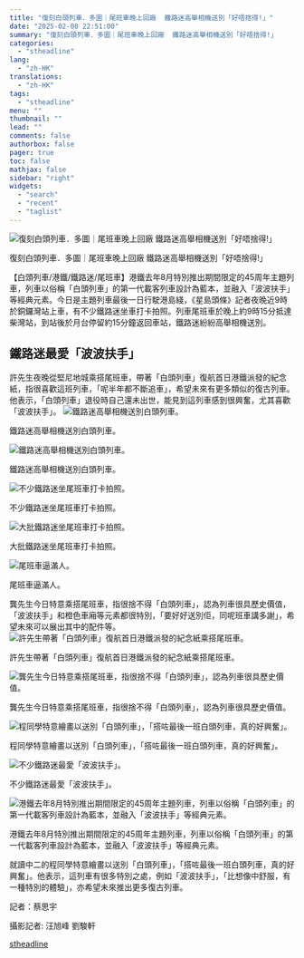 ```yaml
---
title: "復刻白頭列車．多圖｜尾班車晚上回廠  鐵路迷高舉相機送別「好唔捨得!」"
date: "2025-02-08 22:51:00"
summary: "復刻白頭列車．多圖｜尾班車晚上回廠  鐵路迷高舉相機送別「好唔捨得!」       【白頭列..."
categories:
  - "stheadline"
lang:
  - "zh-HK"
translations:
  - "zh-HK"
tags:
  - "stheadline"
menu: ""
thumbnail: ""
lead: ""
comments: false
authorbox: false
pager: true
toc: false
mathjax: false
sidebar: "right"
widgets:
  - "search"
  - "recent"
  - "taglist"
---
```


![復刻白頭列車．多圖｜尾班車晚上回廠  鐵路迷高舉相機送別「好唔捨得!」](https://image.stheadline.com/f/680p0/0x0/100/none/5666ded2c1d40ded206fcbe4405258df/stheadline/inewsmedia/20250208/_2025020822445864613.jpg)

復刻白頭列車．多圖｜尾班車晚上回廠 鐵路迷高舉相機送別「好唔捨得!」




【白頭列車/港鐵/鐵路迷/尾班車】港鐵去年8月特別推出期間限定的45周年主題列車，列車以俗稱「白頭列車」的第一代載客列車設計為藍本，並融入「波波扶手」等經典元素。今日是主題列車最後一日行駛港島綫，《星島頭條》記者夜晚近9時於銅鑼灣站上車，有不少鐵路迷坐車打卡拍照。列車尾班車於晚上約9時15分抵達柴灣站，到站後於月台停留約15分鐘返回車站，鐵路迷紛紛高舉相機送別。

鐵路迷最愛「波波扶手」
-----------

許先生夜晚從堅尼地城乘搭尾班車，帶著「白頭列車」復航首日港鐵派發的紀念紙，指很喜歡這班列車，「呢半年都不斷追車」，希望未來有更多類似的復古列車。他表示，「白頭列車」退役時自己還未出世，能見到這列車感到很興奮，尤其喜歡「波波扶手」。
 ![鐵路迷高舉相機送別白頭列車。](https://image.hkhl.hk/f/1024p0/0x0/100/none/85cda2f0d1f53e5a8af51e2f63367939/2025-02/KakaoTalk_20250208_214121416_16_0.jpg)


鐵路迷高舉相機送別白頭列車。



 ![鐵路迷高舉相機送別白頭列車。](https://image.hkhl.hk/f/1024p0/0x0/100/none/4b400ce111ab73bd8c390e96d40c1b49/2025-02/KakaoTalk_20250208_214121416_15_0.jpg)


鐵路迷高舉相機送別白頭列車。



 ![不少鐵路迷坐尾班車打卡拍照。](https://image.hkhl.hk/f/1024p0/0x0/100/none/500838196eb21189840b91c7935fc757/2025-02/KakaoTalk_20250208_220615115_13.jpg)


不少鐵路迷坐尾班車打卡拍照。



 ![大批鐵路迷坐尾班車打卡拍照。](https://image.hkhl.hk/f/1024p0/0x0/100/none/23891c4370035fe927d1eeb7cc6dc8ae/2025-02/KakaoTalk_20250208_220615115_12_0.jpg)


大批鐵路迷坐尾班車打卡拍照。



 ![尾班車逼滿人。](https://image.hkhl.hk/f/1024p0/0x0/100/none/c675151e42793516fbd834b342de9fcf/2025-02/KakaoTalk_20250208_220615115_01.jpg)


尾班車逼滿人。




龔先生今日特意乘搭尾班車，指很捨不得「白頭列車」，認為列車很具歷史價值，「波波扶手」和橙色車廂等元素都很特別，「要好好送別佢，同呢班車講多謝」，希望未來可以展出其中的配件等。
 ![許先生帶著「白頭列車」復航首日港鐵派發的紀念紙乘搭尾班車。](https://image.hkhl.hk/f/1024p0/0x0/100/none/70a28cb7887e2de0c3a2cdfcfc2439ab/2025-02/KakaoTalk_20250208_214121416_03_0.jpg)


許先生帶著「白頭列車」復航首日港鐵派發的紀念紙乘搭尾班車。



 ![龔先生今日特意乘搭尾班車，指很捨不得「白頭列車」，認為列車很具歷史價值。](https://image.hkhl.hk/f/1024p0/0x0/100/none/9eb7f418236b7d96ea2851a1a90229ea/2025-02/KakaoTalk_20250208_214121416_01.jpg)


龔先生今日特意乘搭尾班車，指很捨不得「白頭列車」，認為列車很具歷史價值。



 ![程同學特意繪畫以送別「白頭列車」，「搭咗最後一班白頭列車，真的好興奮」。](https://image.hkhl.hk/f/1024p0/0x0/100/none/4b46b3398f1d898f1f35b26bdec0ffe1/2025-02/KakaoTalk_20250208_214121416_05_0.jpg)


程同學特意繪畫以送別「白頭列車」，「搭咗最後一班白頭列車，真的好興奮」。



 ![不少鐵路迷最愛「波波扶手」。](https://image.hkhl.hk/f/1024p0/0x0/100/none/07a0c0a78d9ca2f45479c94af331dc5e/2025-02/KakaoTalk_20250208_220615115_02_0.jpg)


不少鐵路迷最愛「波波扶手」。



 ![港鐵去年8月特別推出期間限定的45周年主題列車，列車以俗稱「白頭列車」的第一代載客列車設計為藍本，並融入「波波扶手」等經典元素。](https://image.hkhl.hk/f/1024p0/0x0/100/none/dd728623d025d02f7f017141ea5460ea/2025-02/KakaoTalk_20250208_220615115_07_0.jpg)


港鐵去年8月特別推出期間限定的45周年主題列車，列車以俗稱「白頭列車」的第一代載客列車設計為藍本，並融入「波波扶手」等經典元素。




就讀中二的程同學特意繪畫以送別「白頭列車」，「搭咗最後一班白頭列車，真的好興奮」。他表示，這列車有很多特別之處，例如「波波扶手」，「比想像中舒服，有一種特別的體驗」，亦希望未來推出更多復古列車。

記者：蔡思宇

攝影記者: 汪旭峰 劉駿軒

[stheadline](https://std.stheadline.com/realtime/article/2051641/即時-港聞-復刻白頭列車-多圖-尾班車晚上回廠-鐵路迷高舉相機送別-好唔捨得)
